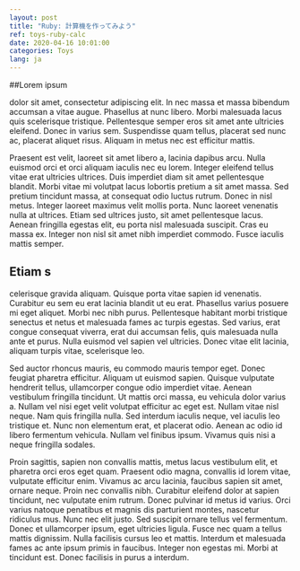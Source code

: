 ```yaml
---
layout: post
title: "Ruby: 計算機を作ってみよう"
ref: toys-ruby-calc
date: 2020-04-16 10:01:00
categories: Toys
lang: ja
---
```


##Lorem ipsum 

dolor sit amet, consectetur adipiscing elit. In nec massa et massa bibendum accumsan a vitae augue. Phasellus at nunc libero. Morbi malesuada lacus quis scelerisque tristique. Pellentesque semper eros sit amet ante ultricies eleifend. Donec in varius sem. Suspendisse quam tellus, placerat sed nunc ac, placerat aliquet risus. Aliquam in metus nec est efficitur mattis.

Praesent est velit, laoreet sit amet libero a, lacinia dapibus arcu. Nulla euismod orci et orci aliquam iaculis nec eu lorem. Integer eleifend tellus vitae erat ultricies ultrices. Duis imperdiet diam sit amet pellentesque blandit. Morbi vitae mi volutpat lacus lobortis pretium a sit amet massa. Sed pretium tincidunt massa, at consequat odio luctus rutrum. Donec in nisl metus. Integer laoreet maximus velit mollis porta. Nunc laoreet venenatis nulla at ultrices. Etiam sed ultrices justo, sit amet pellentesque lacus. Aenean fringilla egestas elit, eu porta nisl malesuada suscipit. Cras eu massa ex. Integer non nisl sit amet nibh imperdiet commodo. Fusce iaculis mattis semper.

## Etiam s
celerisque gravida aliquam. Quisque porta vitae sapien id venenatis. Curabitur eu sem eu erat lacinia blandit ut eu erat. Phasellus varius posuere mi eget aliquet. Morbi nec nibh purus. Pellentesque habitant morbi tristique senectus et netus et malesuada fames ac turpis egestas. Sed varius, erat congue consequat viverra, erat dui accumsan felis, quis malesuada nulla ante et purus. Nulla euismod vel sapien vel ultricies. Donec vitae elit lacinia, aliquam turpis vitae, scelerisque leo.

Sed auctor rhoncus mauris, eu commodo mauris tempor eget. Donec feugiat pharetra efficitur. Aliquam ut euismod sapien. Quisque vulputate hendrerit tellus, ullamcorper congue odio imperdiet vitae. Aenean vestibulum fringilla tincidunt. Ut mattis orci massa, eu vehicula dolor varius a. Nullam vel nisi eget velit volutpat efficitur ac eget est. Nullam vitae nisl neque. Nam quis fringilla nulla. Sed interdum iaculis neque, vel iaculis leo tristique et. Nunc non elementum erat, et placerat odio. Aenean ac odio id libero fermentum vehicula. Nullam vel finibus ipsum. Vivamus quis nisi a neque fringilla sodales.

Proin sagittis, sapien non convallis mattis, metus lacus vestibulum elit, et pharetra orci eros eget quam. Praesent odio magna, convallis id lorem vitae, vulputate efficitur enim. Vivamus ac arcu lacinia, faucibus sapien sit amet, ornare neque. Proin nec convallis nibh. Curabitur eleifend dolor at sapien tincidunt, nec vulputate enim rutrum. Donec pulvinar id metus id varius. Orci varius natoque penatibus et magnis dis parturient montes, nascetur ridiculus mus. Nunc nec elit justo. Sed suscipit ornare tellus vel fermentum. Donec et ullamcorper ipsum, eget ultricies ligula. Fusce nec quam a tellus mattis dignissim. Nulla facilisis cursus leo et mattis. Interdum et malesuada fames ac ante ipsum primis in faucibus. Integer non egestas mi. Morbi at tincidunt est. Donec facilisis in purus a interdum.


